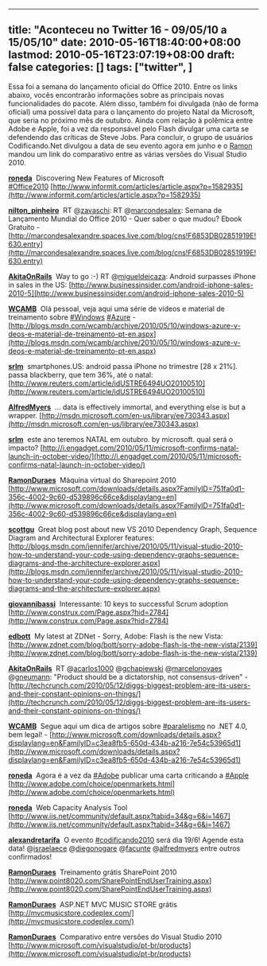 
---
title: "Aconteceu no Twitter 16 - 09/05/10 a 15/05/10"
date: 2010-05-16T18:40:00+08:00
lastmod: 2010-05-16T23:07:19+08:00
draft: false
categories: []
tags: ["twitter", ]
---


Essa foi a semana do lançamento oficial do Office 2010. Entre os links abaixo, vocês encontrarão informações sobre as principais novas funcionalidades do pacote. Além disso, também foi divulgada (não de forma oficial) uma possível data para o lançamento do projeto Natal da Microsoft, que seria no próximo mês de outubro. Ainda com relação à polêmica entre Adobe e Apple, foi a vez da responsável pelo Flash divulgar uma carta se defendendo das críticas de Steve Jobs. Para concluir, o grupo de usuários Codificando.Net divulgou a data de seu evento agora em junho e o [Ramon](http://www.ramonduraes.net/ "Ramon Durães") mandou um link do comparativo entre as várias versões do Visual Studio 2010.

<span class="status-body"><span class="status-content">**[roneda](http://twitter.com/roneda)**  <span class="entry-content">Discovering New Features of Microsoft [#Office2010](http://twitter.com/search?q=%23Office2010 "#Office2010") [http://www.informit.com/articles/article.aspx?p=1582935](http://www.informit.com/articles/article.aspx?p=1582935)</span></span></span> 

<span class="status-body"><span class="status-content">**[nilton_pinheiro](http://twitter.com/nilton_pinheiro)**  <span class="entry-content">RT @[zavaschi](http://twitter.com/zavaschi): RT @[marcondesalex](http://twitter.com/marcondesalex): Semana de Lançamento Mundial do Office 2010 - Quer saber o que mudou? Ebook Gratuito - [http://marcondesalexandre.spaces.live.com/blog/cns!F6853DB02851919E!630.entry](http://marcondesalexandre.spaces.live.com/blog/cns!F6853DB02851919E!630.entry)</span></span></span>

<span class="status-body"><span class="status-content"><span class="entry-content"><span class="status-body"><span class="status-content">**[AkitaOnRails](http://twitter.com/AkitaOnRails)**  <span class="entry-content">Way to go :-) RT @[migueldeicaza](http://twitter.com/migueldeicaza): Android surpasses iPhone in sales in the US: [http://www.businessinsider.com/android-iphone-sales-2010-5](http://www.businessinsider.com/android-iphone-sales-2010-5)</span></span></span></span></span></span>

<span class="status-body"><span class="status-content"><span class="entry-content"><span class="status-body"><span class="status-content"><span class="entry-content"><span class="status-body"><span class="status-content">**[WCAMB](http://twitter.com/WCAMB)**  <span class="entry-content">Olá pessoal, veja aqui uma série de vídeos e material de treinamento sobre [#Windows](http://twitter.com/search?q=%23Windows "#Windows") [#Azure](http://twitter.com/search?q=%23Azure "#Azure") -   
[http://blogs.msdn.com/wcamb/archive/2010/05/10/windows-azure-v-deos-e-material-de-treinamento-pt-en.aspx](http://blogs.msdn.com/wcamb/archive/2010/05/10/windows-azure-v-deos-e-material-de-treinamento-pt-en.aspx)</span></span></span></span></span></span></span></span></span>

<span class="status-body"><span class="status-content"><span class="entry-content"><span class="status-body"><span class="status-content"><span class="entry-content"><span class="status-body"><span class="status-content"><span class="entry-content"><span class="status-body"><span class="status-content">**[srlm](http://twitter.com/srlm)**  <span class="entry-content">smartphones.US: android passa iPhone no trimestre [28 x 21%]. passa blackberry, que tem 36%, até o natal: [http://www.reuters.com/article/idUSTRE6494UO20100510](http://www.reuters.com/article/idUSTRE6494UO20100510)</span></span></span></span></span></span></span></span></span></span></span></span>

<span class="status-body"><span class="status-content"><span class="entry-content"><span class="status-body"><span class="status-content"><span class="entry-content"><span class="status-body"><span class="status-content"><span class="entry-content"><span class="status-body"><span class="status-content"><span class="entry-content"><span class="status-body"><span class="status-content">**[AlfredMyers](http://twitter.com/AlfredMyers)**  <span class="entry-content">... data is effectively immortal, and everything else is but a wrapper. [http://msdn.microsoft.com/en-us/library/ee730343.aspx](http://msdn.microsoft.com/en-us/library/ee730343.aspx)</span></span></span></span></span></span></span></span></span></span></span></span></span></span></span>

<span class="status-body"><span class="status-content"><span class="entry-content"><span class="status-body"><span class="status-content"><span class="entry-content"><span class="status-body"><span class="status-content"><span class="entry-content"><span class="status-body"><span class="status-content"><span class="entry-content"><span class="status-body"><span class="status-content"><span class="entry-content"><span class="status-body"><span class="status-content">**[srlm](http://twitter.com/srlm)**  <span class="entry-content">este ano teremos NATAL em outubro. by microsoft. qual será o impacto? [http://i.engadget.com/2010/05/11/microsoft-confirms-natal-launch-in-october-video/](http://i.engadget.com/2010/05/11/microsoft-confirms-natal-launch-in-october-video/)</span></span></span></span></span></span></span></span></span></span></span></span></span></span></span></span></span></span>

<span class="status-body"><span class="status-content"><span class="entry-content"><span class="status-body"><span class="status-content"><span class="entry-content"><span class="status-body"><span class="status-content"><span class="entry-content"><span class="status-body"><span class="status-content"><span class="entry-content"><span class="status-body"><span class="status-content"><span class="entry-content"><span class="status-body"><span class="status-content"><span class="entry-content"><span class="status-body"><span class="status-content">**[RamonDuraes](http://twitter.com/RamonDuraes)**  <span class="entry-content">Máquina virtual do Sharepoint 2010 [http://www.microsoft.com/downloads/details.aspx?FamilyID=751fa0d1-356c-4002-9c60-d539896c66ce&displaylang=en](http://www.microsoft.com/downloads/details.aspx?FamilyID=751fa0d1-356c-4002-9c60-d539896c66ce&displaylang=en)</span></span></span></span></span></span></span></span></span></span></span></span></span></span></span></span></span></span></span></span></span>

<span class="status-body"><span class="status-content"><span class="entry-content"><span class="status-body"><span class="status-content"><span class="entry-content"><span class="status-body"><span class="status-content"><span class="entry-content"><span class="status-body"><span class="status-content"><span class="entry-content"><span class="status-body"><span class="status-content"><span class="entry-content"><span class="status-body"><span class="status-content"><span class="entry-content"><span class="status-body"><span class="status-content"><span class="entry-content"><span class="status-body"><span class="status-content">**[scottgu](http://twitter.com/scottgu)**  <span class="entry-content">Great blog post about new VS 2010 Dependency Graph, Sequence Diagram and Architectural Explorer features:   
[http://blogs.msdn.com/jennifer/archive/2010/05/11/visual-studio-2010-how-to-understand-your-code-using-dependency-graphs-sequence-diagrams-and-the-architecture-explorer.aspx](http://blogs.msdn.com/jennifer/archive/2010/05/11/visual-studio-2010-how-to-understand-your-code-using-dependency-graphs-sequence-diagrams-and-the-architecture-explorer.aspx)</span></span></span></span></span></span></span></span></span></span></span></span></span></span></span></span></span></span></span></span></span></span></span></span>

<span class="status-body"><span class="status-content"><span class="entry-content"><span class="status-body"><span class="status-content"><span class="entry-content"><span class="status-body"><span class="status-content"><span class="entry-content"><span class="status-body"><span class="status-content"><span class="entry-content"><span class="status-body"><span class="status-content"><span class="entry-content"><span class="status-body"><span class="status-content"><span class="entry-content"><span class="status-body"><span class="status-content"><span class="entry-content"><span class="status-body"><span class="status-content"><span class="entry-content"><span class="status-body"><span class="status-content">**[giovannibassi](http://twitter.com/giovannibassi)**  <span class="entry-content">Interessante: 10 keys to successful Scrum adoption [http://www.construx.com/Page.aspx?hid=2784](http://www.construx.com/Page.aspx?hid=2784)</span></span></span></span></span></span></span></span></span></span></span></span></span></span></span></span></span></span></span></span></span></span></span></span></span></span></span>

<span class="status-body"><span class="status-content"><span class="entry-content"><span class="status-body"><span class="status-content"><span class="entry-content"><span class="status-body"><span class="status-content"><span class="entry-content"><span class="status-body"><span class="status-content"><span class="entry-content"><span class="status-body"><span class="status-content"><span class="entry-content"><span class="status-body"><span class="status-content"><span class="entry-content"><span class="status-body"><span class="status-content"><span class="entry-content"><span class="status-body"><span class="status-content"><span class="entry-content"><span class="status-body"><span class="status-content"><span class="entry-content"><span class="status-body"><span class="status-content">**[edbott](http://twitter.com/edbott)**  <span class="entry-content">My latest at ZDNet - Sorry, Adobe: Flash is the new Vista: [http://www.zdnet.com/blog/bott/sorry-adobe-flash-is-the-new-vista/2139](http://www.zdnet.com/blog/bott/sorry-adobe-flash-is-the-new-vista/2139)</span></span></span></span></span></span></span></span></span></span></span></span></span></span></span></span></span></span></span></span></span></span></span></span></span></span></span></span></span></span>

<span class="status-body"><span class="status-content"><span class="entry-content"><span class="status-body"><span class="status-content"><span class="entry-content"><span class="status-body"><span class="status-content"><span class="entry-content"><span class="status-body"><span class="status-content"><span class="entry-content"><span class="status-body"><span class="status-content"><span class="entry-content"><span class="status-body"><span class="status-content"><span class="entry-content"><span class="status-body"><span class="status-content"><span class="entry-content"><span class="status-body"><span class="status-content"><span class="entry-content"><span class="status-body"><span class="status-content"><span class="entry-content"><span class="status-body"><span class="status-content"><span class="entry-content"><span class="status-body"><span class="status-content">**[AkitaOnRails](http://twitter.com/AkitaOnRails)**  <span class="entry-content">RT @[acarlos1000](http://twitter.com/acarlos1000) @[gchapiewski](http://twitter.com/gchapiewski) @[marcelonovaes](http://twitter.com/marcelonovaes) @[gneumann](http://twitter.com/gneumann): "Product should be a dictatorship, not consensus-driven" -   
[http://techcrunch.com/2010/05/12/diggs-biggest-problem-are-its-users-and-their-constant-opinions-on-things/](http://techcrunch.com/2010/05/12/diggs-biggest-problem-are-its-users-and-their-constant-opinions-on-things/)</span></span></span></span></span></span></span></span></span></span></span></span></span></span></span></span></span></span></span></span></span></span></span></span></span></span></span></span></span></span></span></span></span>

<span class="status-body"><span class="status-content"><span class="entry-content"><span class="status-body"><span class="status-content"><span class="entry-content"><span class="status-body"><span class="status-content"><span class="entry-content"><span class="status-body"><span class="status-content"><span class="entry-content"><span class="status-body"><span class="status-content"><span class="entry-content"><span class="status-body"><span class="status-content"><span class="entry-content"><span class="status-body"><span class="status-content"><span class="entry-content"><span class="status-body"><span class="status-content"><span class="entry-content"><span class="status-body"><span class="status-content"><span class="entry-content"><span class="status-body"><span class="status-content"><span class="entry-content"><span class="status-body"><span class="status-content"><span class="entry-content"><span class="status-body"><span class="status-content">**[WCAMB](http://twitter.com/WCAMB)**  <span class="entry-content">Segue aqui um dica de artigos sobre [#paralelismo](http://twitter.com/search?q=%23paralelismo "#paralelismo") no .NET 4.0, bem legal! - [http://www.microsoft.com/downloads/details.aspx?displaylang=en&FamilyID=c3ea8fb5-650d-434b-a216-7e54c53965d1](http://www.microsoft.com/downloads/details.aspx?displaylang=en&FamilyID=c3ea8fb5-650d-434b-a216-7e54c53965d1)</span></span></span></span></span></span></span></span></span></span></span></span></span></span></span></span></span></span></span></span></span></span></span></span></span></span></span></span></span></span></span></span></span></span></span></span>

<span class="status-body"><span class="status-content"><span class="entry-content"><span class="status-body"><span class="status-content"><span class="entry-content"><span class="status-body"><span class="status-content"><span class="entry-content"><span class="status-body"><span class="status-content"><span class="entry-content"><span class="status-body"><span class="status-content"><span class="entry-content"><span class="status-body"><span class="status-content"><span class="entry-content"><span class="status-body"><span class="status-content"><span class="entry-content"><span class="status-body"><span class="status-content"><span class="entry-content"><span class="status-body"><span class="status-content"><span class="entry-content"><span class="status-body"><span class="status-content"><span class="entry-content"><span class="status-body"><span class="status-content"><span class="entry-content"><span class="status-body"><span class="status-content"><span class="entry-content"><span class="status-body"><span class="status-content">**[roneda](http://twitter.com/roneda)**  <span class="entry-content">Agora é a vez da [#Adobe](http://twitter.com/search?q=%23Adobe "#Adobe") publicar uma carta criticando a [#Apple](http://twitter.com/search?q=%23Apple "#Apple") [http://www.adobe.com/choice/openmarkets.html](http://www.adobe.com/choice/openmarkets.html)</span></span></span></span></span></span></span></span></span></span></span></span></span></span></span></span></span></span></span></span></span></span></span></span></span></span></span></span></span></span></span></span></span></span></span></span></span></span></span>

<span class="status-body"><span class="status-content"><span class="entry-content"><span class="status-body"><span class="status-content"><span class="entry-content"><span class="status-body"><span class="status-content"><span class="entry-content"><span class="status-body"><span class="status-content"><span class="entry-content"><span class="status-body"><span class="status-content"><span class="entry-content"><span class="status-body"><span class="status-content"><span class="entry-content"><span class="status-body"><span class="status-content"><span class="entry-content"><span class="status-body"><span class="status-content"><span class="entry-content"><span class="status-body"><span class="status-content"><span class="entry-content"><span class="status-body"><span class="status-content"><span class="entry-content"><span class="status-body"><span class="status-content"><span class="entry-content"><span class="status-body"><span class="status-content"><span class="entry-content"><span class="status-body"><span class="status-content"><span class="entry-content"><span class="status-body"><span class="status-content">**[roneda](http://twitter.com/roneda)**  <span class="entry-content">Web Capacity Analysis Tool [http://www.iis.net/community/default.aspx?tabid=34&g=6&i=1467](http://www.iis.net/community/default.aspx?tabid=34&g=6&i=1467)</span></span></span></span></span></span></span></span></span></span></span></span></span></span></span></span></span></span></span></span></span></span></span></span></span></span></span></span></span></span></span></span></span></span></span></span></span></span></span></span></span></span>

<span class="status-body"><span class="status-content"><span class="entry-content"><span class="status-body"><span class="status-content"><span class="entry-content"><span class="status-body"><span class="status-content"><span class="entry-content"><span class="status-body"><span class="status-content"><span class="entry-content"><span class="status-body"><span class="status-content"><span class="entry-content"><span class="status-body"><span class="status-content"><span class="entry-content"><span class="status-body"><span class="status-content"><span class="entry-content"><span class="status-body"><span class="status-content"><span class="entry-content"><span class="status-body"><span class="status-content"><span class="entry-content"><span class="status-body"><span class="status-content"><span class="entry-content"><span class="status-body"><span class="status-content"><span class="entry-content"><span class="status-body"><span class="status-content"><span class="entry-content"><span class="status-body"><span class="status-content"><span class="entry-content"><span class="status-body"><span class="status-content"><span class="entry-content"><span class="status-body"><span class="status-content">**[alexandretarifa](http://twitter.com/alexandretarifa)**  <span class="entry-content">O evento [#codificando2010](http://twitter.com/search?q=%23codificando2010 "#codificando2010") será dia 19/6! Agende esta data! @[israelaece](http://twitter.com/israelaece) @[diegonogare](http://twitter.com/diegonogare) @[facunte](http://twitter.com/facunte) @[alfredmyers](http://twitter.com/alfredmyers) entre outros confirmados!</span></span></span></span></span></span></span></span></span></span></span></span></span></span></span></span></span></span></span></span></span></span></span></span></span></span></span></span></span></span></span></span></span></span></span></span></span></span></span></span></span></span></span></span></span>

<span class="status-body"><span class="status-content"><span class="entry-content"><span class="status-body"><span class="status-content"><span class="entry-content"><span class="status-body"><span class="status-content"><span class="entry-content"><span class="status-body"><span class="status-content"><span class="entry-content"><span class="status-body"><span class="status-content"><span class="entry-content"><span class="status-body"><span class="status-content"><span class="entry-content"><span class="status-body"><span class="status-content"><span class="entry-content"><span class="status-body"><span class="status-content"><span class="entry-content"><span class="status-body"><span class="status-content"><span class="entry-content"><span class="status-body"><span class="status-content"><span class="entry-content"><span class="status-body"><span class="status-content"><span class="entry-content"><span class="status-body"><span class="status-content"><span class="entry-content"><span class="status-body"><span class="status-content"><span class="entry-content"><span class="status-body"><span class="status-content"><span class="entry-content"><span class="status-body"><span class="status-content"><span class="entry-content"><span class="status-body"><span class="status-content">**[RamonDuraes](http://twitter.com/RamonDuraes)**  <span class="entry-content">Treinamento grátis SharePoint 2010 [http://www.point8020.com/SharePointEndUserTraining.aspx](http://www.point8020.com/SharePointEndUserTraining.aspx)</span></span></span></span></span></span></span></span></span></span></span></span></span></span></span></span></span></span></span></span></span></span></span></span></span></span></span></span></span></span></span></span></span></span></span></span></span></span></span></span></span></span></span></span></span></span></span></span>

<span class="status-body"><span class="status-content"><span class="entry-content"><span class="status-body"><span class="status-content"><span class="entry-content"><span class="status-body"><span class="status-content"><span class="entry-content"><span class="status-body"><span class="status-content"><span class="entry-content"><span class="status-body"><span class="status-content"><span class="entry-content"><span class="status-body"><span class="status-content"><span class="entry-content"><span class="status-body"><span class="status-content"><span class="entry-content"><span class="status-body"><span class="status-content"><span class="entry-content"><span class="status-body"><span class="status-content"><span class="entry-content"><span class="status-body"><span class="status-content"><span class="entry-content"><span class="status-body"><span class="status-content"><span class="entry-content"><span class="status-body"><span class="status-content"><span class="entry-content"><span class="status-body"><span class="status-content"><span class="entry-content"><span class="status-body"><span class="status-content"><span class="entry-content"><span class="status-body"><span class="status-content"><span class="entry-content"><span class="status-body"><span class="status-content"><span class="entry-content"><span class="status-body"><span class="status-content">**[RamonDuraes](http://twitter.com/RamonDuraes)**  <span class="entry-content">ASP.NET MVC MUSIC STORE grátis [http://mvcmusicstore.codeplex.com/](http://mvcmusicstore.codeplex.com/)</span></span></span></span></span></span></span></span></span></span></span></span></span></span></span></span></span></span></span></span></span></span></span></span></span></span></span></span></span></span></span></span></span></span></span></span></span></span></span></span></span></span></span></span></span></span></span></span></span></span></span>

<span class="status-body"><span class="status-content"><span class="entry-content"><span class="status-body"><span class="status-content"><span class="entry-content"><span class="status-body"><span class="status-content"><span class="entry-content"><span class="status-body"><span class="status-content"><span class="entry-content"><span class="status-body"><span class="status-content"><span class="entry-content"><span class="status-body"><span class="status-content"><span class="entry-content"><span class="status-body"><span class="status-content"><span class="entry-content"><span class="status-body"><span class="status-content"><span class="entry-content"><span class="status-body"><span class="status-content"><span class="entry-content"><span class="status-body"><span class="status-content"><span class="entry-content"><span class="status-body"><span class="status-content"><span class="entry-content"><span class="status-body"><span class="status-content"><span class="entry-content"><span class="status-body"><span class="status-content"><span class="entry-content"><span class="status-body"><span class="status-content"><span class="entry-content"><span class="status-body"><span class="status-content"><span class="entry-content"><span class="status-body"><span class="status-content"><span class="entry-content"><span class="status-body"><span class="status-content"><span class="entry-content"><span class="status-body"><span class="status-content">**[RamonDuraes](http://twitter.com/RamonDuraes)**  <span class="entry-content">Comparativo entre versões do Visual Studio 2010 [http://www.microsoft.com/visualstudio/pt-br/products](http://www.microsoft.com/visualstudio/pt-br/products)</span></span></span></span></span></span></span></span></span></span></span></span></span></span></span></span></span></span></span></span></span></span></span></span></span></span></span></span></span></span></span></span></span></span></span></span></span></span></span></span></span></span></span></span></span></span></span></span></span></span></span></span></span></span>

<span class="status-body"><span class="status-content"><span class="entry-content"><span class="status-body"><span class="status-content"><span class="entry-content"><span class="status-body"><span class="status-content"><span class="entry-content"><span class="status-body"><span class="status-content"><span class="entry-content"><span class="status-body"><span class="status-content"><span class="entry-content"><span class="status-body"><span class="status-content"><span class="entry-content"><span class="status-body"><span class="status-content"><span class="entry-content"><span class="status-body"><span class="status-content"><span class="entry-content"><span class="status-body"><span class="status-content"><span class="entry-content"><span class="status-body"><span class="status-content"><span class="entry-content"><span class="status-body"><span class="status-content"><span class="entry-content"><span class="status-body"><span class="status-content"><span class="entry-content"><span class="status-body"><span class="status-content"><span class="entry-content"><span class="status-body"><span class="status-content"><span class="entry-content"><span class="status-body"><span class="status-content"><span class="entry-content"><span class="status-body"><span class="status-content"><span class="entry-content"><span class="status-body"><span class="status-content"><span class="entry-content"><span class="status-body"><span class="status-content"></span></span></span></span></span></span></span></span></span></span></span></span></span></span></span></span></span></span></span></span></span></span></span></span></span></span></span></span></span></span></span></span></span></span></span></span></span></span></span></span></span></span></span></span></span></span></span></span></span></span></span></span></span>

